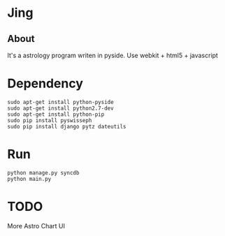 # Jing
## About
It's a astrology program writen in pyside.
Use webkit + html5 + javascript

# Dependency

	sudo apt-get install python-pyside
	sudo apt-get install python2.7-dev
	sudo apt-get install python-pip
	sudo pip install pyswisseph
	sudo pip install django pytz dateutils

# Run

	python manage.py syncdb
	python main.py

# TODO
More Astro Chart
UI
